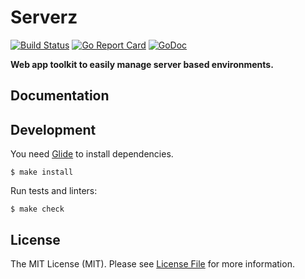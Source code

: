 # Serverz

[![Build Status](https://img.shields.io/travis/sagikazarmark/serverz.svg?style=flat-square)](https://travis-ci.org/sagikazarmark/serverz)
[![Go Report Card](https://goreportcard.com/badge/github.com/sagikazarmark/serverz?style=flat-square)](https://goreportcard.com/report/github.com/sagikazarmark/serverz)
[![GoDoc](http://img.shields.io/badge/godoc-reference-5272B4.svg?style=flat-square)](https://godoc.org/github.com/sagikazarmark/serverz)

**Web app toolkit to easily manage server based environments.**


## Documentation


## Development

You need [Glide](http://glide.sh/) to install dependencies.

`$ make install`

Run tests and linters:

`$ make check`


## License

The MIT License (MIT). Please see [License File](LICENSE) for more information.
